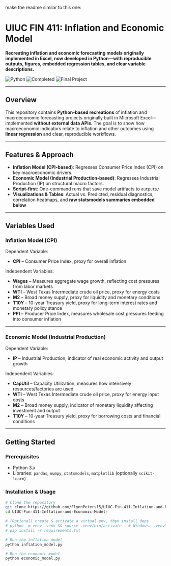 make the readme similar to this one: 

# UIUC FIN 411: Inflation and Economic Model

**Recreating inflation and economic forecasting models originally implemented in Excel, now developed in Python—with reproducible outputs, figures, embedded regression tables, and clear variable descriptions.**

![Python](https://img.shields.io/badge/Language-Python-blue?logo=python)
![Completed](https://img.shields.io/badge/Status-Completed-brightgreen)
![Final Project](https://img.shields.io/badge/Project-UIUC_FIN_411_Inflation_and_Economic_Model-blue)

---

## Overview

This repository contains **Python-based recreations** of inflation and macroeconomic forecasting projects originally built in Microsoft Excel—implemented **without external data APIs**. The goal is to show how macroeconomic indicators relate to inflation and other outcomes using **linear regression** and clear, reproducible workflows.

---

## Features & Approach

- **Inflation Model (CPI-based)**: Regresses Consumer Price Index (CPI) on key macroeconomic drivers.  
- **Economic Model (Industrial Production-based)**: Regresses Industrial Production (IP) on structural macro factors.  
- **Script-first**: One-command runs that save model artifacts to `outputs/`  
- **Visualizations & Tables**: Actual vs. Predicted, residual diagnostics, correlation heatmaps, and **raw statsmodels summaries embedded below**

---

## Variables Used

### Inflation Model (CPI)
Dependent Variable:  
- **CPI** – Consumer Price Index, proxy for overall inflation  

Independent Variables:  
- **Wages** – Measures aggregate wage growth, reflecting cost pressures from labor markets  
- **WTI** – West Texas Intermediate crude oil price, proxy for energy costs  
- **M2** – Broad money supply, proxy for liquidity and monetary conditions  
- **T10Y** – 10-year Treasury yield, proxy for long-term interest rates and monetary policy stance  
- **PPI** – Producer Price Index, measures wholesale cost pressures feeding into consumer inflation  

---

### Economic Model (Industrial Production)
Dependent Variable:  
- **IP** – Industrial Production, indicator of real economic activity and output growth  

Independent Variables:  
- **CapUtil** – Capacity Utilization, measures how intensively resources/factories are used  
- **WTI** – West Texas Intermediate crude oil price, proxy for energy input costs  
- **M2** – Broad money supply, indicator of monetary liquidity affecting investment and output  
- **T10Y** – 10-year Treasury yield, proxy for borrowing costs and financial conditions  

---

## Getting Started

### Prerequisites
- Python 3.x  
- Libraries: `pandas`, `numpy`, `statsmodels`, `matplotlib` (optionally `scikit-learn`)

### Installation & Usage
```bash
# Clone the repository
git clone https://github.com/FlynnPeters15/UIUC-Fin-411-Inflation-and-Economic-Model-.git
cd UIUC-Fin-411-Inflation-and-Economic-Model-

# (Optional) create & activate a virtual env, then install deps
# python -m venv .venv && source .venv/bin/activate   # Windows: .venv\Scripts\activate
# pip install -r requirements.txt

# Run the inflation model
python inflation_model.py

# Run the economic model
python economic_model.py
